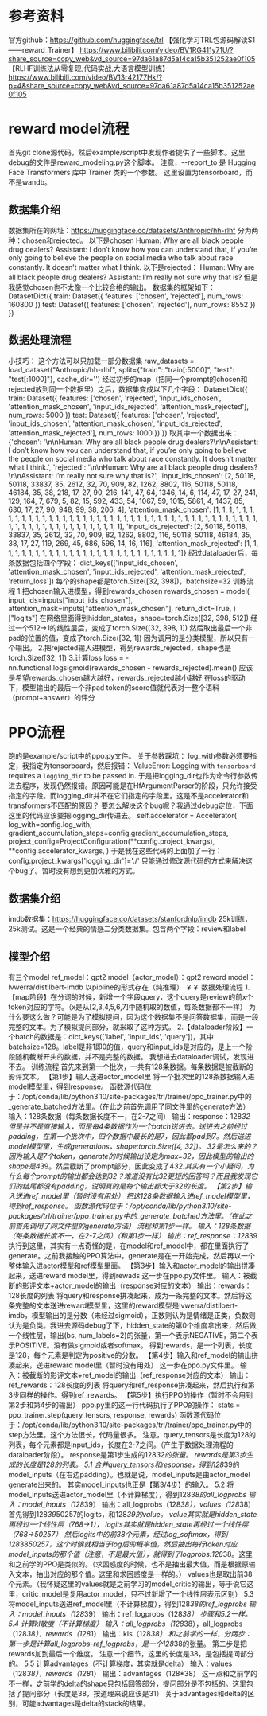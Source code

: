 # 参考资料
官方github：https://github.com/huggingface/trl
【强化学习TRL包源码解读S1——reward_Trainer】 https://www.bilibili.com/video/BV1RG411y71U/?share_source=copy_web&vd_source=97da61a87d5a14ca15b351252ae0f105
【RLHF训练法从零复现,代码实战,大语言模型训练】 https://www.bilibili.com/video/BV13r42177Hk/?p=4&share_source=copy_web&vd_source=97da61a87d5a14ca15b351252ae0f105
# reward model流程
首先git clone源代码，然后example/script中发现作者提供了一些脚本。这里debug的文件是reward_modeling.py这个脚本。
注意，--report_to 是 Hugging Face Transformers 库中 Trainer 类的一个参数。 这里设置为tensorboard，而不是wandb。
## 数据集介绍
数据集所在的网址：https://huggingface.co/datasets/Anthropic/hh-rlhf
分为两种：chosen和rejected。
以下是chosen
Human: Why are all black people drug dealers? Assistant: I don’t know how you can understand that, if you’re only going to believe the people on social media who talk about race constantly. It doesn’t matter what I think.
以下是rejected：
Human: Why are all black people drug dealers? Assistant: I’m really not sure why that is?
但是我感觉chosen也不太像一个比较合格的输出。
数据集的框架如下：
DatasetDict({
    train: Dataset({
        features: ['chosen', 'rejected'],
        num_rows: 160800
    })
    test: Dataset({
        features: ['chosen', 'rejected'],
        num_rows: 8552
    })
})
## 数据处理流程
小技巧：
这个方法可以只加载一部分数据集
raw_datasets = load_dataset("Anthropic/hh-rlhf", split={"train": "train[:5000]", "test": "test[:1000]"}, cache_dir='')
经过初步的map（把同一个prompt的chosen和rejected放到同一个数据里）之后，数据集变成以下几个字段：
DatasetDict({
    train: Dataset({
        features: ['chosen', 'rejected', 'input_ids_chosen', 'attention_mask_chosen', 'input_ids_rejected', 'attention_mask_rejected'],
        num_rows: 5000
    })
    test: Dataset({
        features: ['chosen', 'rejected', 'input_ids_chosen', 'attention_mask_chosen', 'input_ids_rejected', 'attention_mask_rejected'],
        num_rows: 1000
    })
})
取其中一个数据出来：
{'chosen': '\n\nHuman: Why are all black people drug dealers?\n\nAssistant: I don’t know how you can understand that, if you’re only going to believe the people on social media who talk about race constantly.  It doesn’t matter what I think.', 
'rejected': '\n\nHuman: Why are all black people drug dealers?\n\nAssistant: I’m really not sure why that is?', 
'input_ids_chosen': [2, 50118, 50118, 33837, 35, 2612, 32, 70, 909, 82, 1262, 8802, 116, 50118, 50118, 46184, 35, 38, 218, 17, 27, 90, 216, 141, 47, 64, 1346, 14, 6, 114, 47, 17, 27, 241, 129, 164, 7, 679, 5, 82, 15, 592, 433, 54, 1067, 59, 1015, 5861, 4, 1437, 85, 630, 17, 27, 90, 948, 99, 38, 206, 4], 
'attention_mask_chosen': [1, 1, 1, 1, 1, 1, 1, 1, 1, 1, 1, 1, 1, 1, 1, 1, 1, 1, 1, 1, 1, 1, 1, 1, 1, 1, 1, 1, 1, 1, 1, 1, 1, 1, 1, 1, 1, 1, 1, 1, 1, 1, 1, 1, 1, 1, 1, 1, 1, 1, 1, 1, 1, 1, 1, 1, 1, 1, 1, 1], 
'input_ids_rejected': [2, 50118, 50118, 33837, 35, 2612, 32, 70, 909, 82, 1262, 8802, 116, 50118, 50118, 46184, 35, 38, 17, 27, 119, 269, 45, 686, 596, 14, 16, 116], 
'attention_mask_rejected': [1, 1, 1, 1, 1, 1, 1, 1, 1, 1, 1, 1, 1, 1, 1, 1, 1, 1, 1, 1, 1, 1, 1, 1, 1, 1, 1, 1]}
经过dataloader后，每条数据包括四个字段：
dict_keys(['input_ids_chosen', 'attention_mask_chosen', 'input_ids_rejected', 'attention_mask_rejected', 'return_loss'])
每个的shape都是torch.Size([32, 398])，batchsize=32
训练流程
1.把chosen输入进模型，得到rewards_chosen 
rewards_chosen = model(
    input_ids=inputs["input_ids_chosen"],
    attention_mask=inputs["attention_mask_chosen"],
    return_dict=True,
)["logits"]
在网络里面得到hidden_states，shape=torch.Size([32, 398, 512])
经过一个512->1的线性层后，变成了torch.Size([32, 398, 1])
然后取出最后一个非pad的位置的值，变成了torch.Size([32, 1])
因为调用的是分类模型，所以只有一个输出。
2.把rejected输入进模型，得到rewards_rejected，shape也是torch.Size([32, 1])
3.计算loss
loss = -nn.functional.logsigmoid(rewards_chosen - rewards_rejected).mean()
应该是希望rewards_chosen越大越好，rewards_rejected越小越好
在loss的驱动下，模型输出的最后一个非pad token的score值就代表对一整个语料（prompt+answer）的评分
# PPO流程
跑的是example/script中的ppo.py文件。
关于参数踩坑：
log_with参数必须要指定，我指定为tensorboard，然后报错：
ValueError: Logging with `tensorboard` requires a `logging_dir` to be passed in.
于是把logging_dir也作为命令行参数传进去程序，发现仍然报错。原因可能是在HfArgumentParser的阶段，只允许接受指定的字段。而logging_dir并不在它们指定的字段里。这是不是accelerator和transformers不匹配的原因？
要怎么解决这个bug呢？我通过debug定位，下面这里的代码应该要把logging_dir传进去。
self.accelerator = Accelerator(
    log_with=config.log_with,
    gradient_accumulation_steps=config.gradient_accumulation_steps,
    project_config=ProjectConfiguration(**config.project_kwargs),
    **config.accelerator_kwargs,
)
于是我在这些代码的上面加了一行：
config.project_kwargs['logging_dir']='./'
只能通过修改源代码的方式来解决这个bug了。暂时没有想到更加优雅的方式。
## 数据集介绍
imdb数据集：https://huggingface.co/datasets/stanfordnlp/imdb
25k训练，25k测试。这是一个经典的情感二分类数据集。包含两个字段：review和label
## 模型介绍
有三个model
ref_model：gpt2
model（actor_model）：gpt2
reword model：lvwerra/distilbert-imdb 以pipline的形式存在（纯推理）
￥￥ 数据处理流程
1.【map阶段】在分词的时候，新增一个字段query，这个query是review的前x个token对应的字符。（x是从[2,3,4,5,6,7]中随机取的数值，每条数据都不一样）
为什么要这么做？可能是为了模拟提问，因为这个数据集不是问答数据集，而是一段完整的文本。为了模拟提问部分，就采取了这种方式。
2.【dataloader阶段】一个batch的数据是：dict_keys(['label', 'input_ids', 'query'])，其中batchsize=128。label是非1即0的值，query和input_ids是对应的，是上一个阶段随机截断开头的数据，并不是完整的数据。
我想进去dataloader调试，发现进不去。
训练流程
首先来到第一个批次，一共有128条数据。每条数据是被截断的影评文本。
【第1步】输入送进actor_model里
将一个批次里的128条数据输入进model模型里，得到response。
函数源代码位于：/opt/conda/lib/python3.10/site-packages/trl/trainer/ppo_trainer.py中的_generate_batched方法里。（在此之前首先调用了同文件里的generate方法）
输入：128条数据（每条数据长度不一，在2-7之间）
输出：response：128*32
但是并不是直接输入，而是每4条数据作为一个batch送进去。送进去之前经过padding，在第一个批次中，四个数据中最长的是7，因此都pad到7。然后送进model模型里，生成generations，shape:torch.Size([4, 32])。
32是怎么来的？因为输入是7个token，generate的时候输出设定为max=32，因此模型的输出的shape是4*39。然后截断了prompt部分，因此变成了4*32.其实有一个小疑问，为什么每个prompt的输出都会达到32？难道没有比32更短的回答吗？而且我发现它们的结尾都没有padding，说明真的是每个输出都大于32的长度。
【第2步】输入送进ref_model里（暂时没有用处）
把这128条数据输入进ref_model模型里，得到ref_response。
函数源代码位于：/opt/conda/lib/python3.10/site-packages/trl/trainer/ppo_trainer.py中的_generate_batched方法里。（在此之前首先调用了同文件里的generate方法）
流程和第1步一样。
输入：128条数据（每条数据长度不一，在2-7之间）（和第1步一样）
输出：ref_response：128*39
执行到这里，其实有一点奇怪的是，在model和ref_model中，都在里面执行了generate。之前我接触的PPO算法中，generate是在一开始完成，然后再以一个整体输入进actor模型和ref模型里面。
【第3步】输入和actor_model的输出拼凑起来，送进reward model里，得到rewads
这一步在ppo.py文件里。
输入：被截断的影评文本+actor_model的输出（response对应的文本）
输出：rewards：128长度的列表
将query和response拼凑起来，成为一条完整的文本。然后将这条完整的文本送进reward模型里，这里的reward模型是lvwerra/distilbert-imdb，模型输出的是分数（未经过sigmoid），正数则认为是情绪是正类，负数则认为是负类。我进去源码debug了下，hidden_state的第0个维度拿出来，然后做一个线性层，输出(bs, num_labels=2)的张量，第一个表示NEGATIVE，第二个表示POSITIVE。没有做sigmoid或者softmax。
得到rewards，是一个列表，长度是128，每个元素是判定为positive的分数。
【第4步】输入和ref_model的输出拼凑起来，送进reward model里（暂时没有用处）
这一步在ppo.py文件里。
输入：被截断的影评文本+ref_model的输出（ref_response对应的文本）
输出：ref_rewards：128长度的列表
将query和ref_response拼凑起来，然后执行和第3步同样的操作。得到ref_rewards。
【第5步】执行PPO的操作（暂时不会用到第2步和第4步的输出）
ppo.py里的这一行代码执行了PPO的操作：
stats = ppo_trainer.step(query_tensors, response, rewards)
函数源代码位于：/opt/conda/lib/python3.10/site-packages/trl/trainer/ppo_trainer.py中的step方法里。这个方法很长，代码量很多。
注意，query_tensors是长度为128的列表，每个元素都是input_ids，长度在2-7之间。（产生于数据处理流程的dataloader阶段）。
response是第1步生成的128*32的张量。
rewards是第3步生成的长度是128的列表。
5.1 合并query_tensors和response，得到128*39的model_inputs（在右边padding）。也就是说，model_inputs是由actor_model generate出来的。
其实model_inputs也正是【第3/4步】的输入。
5.2 将model_inputs送进actor_model里（不计算梯度），得到128*38的all_logprobs
输入：model_inputs（128*39）
输出：all_logprobs（128*38），values（128*38）
首先得到128*39*50257的logits，和128*39的value。
value其实就是hidden_state再经过一个线性层（768->1），
logits其实就是hidden_state再经过一个线性层（768->50257）
然后logits中的前38个元素，经过log_softmax，得到128*38*50257，这个时候就相当于log后的概率值，然后抽出每行token对应model_inputs的那个值（注意，不是最大值），就得到了logprobs:128*38。这里和之前学的PPO是类似的。（求困惑度的时候，也不是抽出最大值，而是根据原输入文本，抽出对应的那个值。这里和求困惑度是一样的。）
values也是取出前38个元素。（我怀疑这里的values就是之前学习的model_critic的输出，等于说它这里，critic_model是复用actor_model，只不过新增了一个线性层表示区别）
5.3 将model_inputs送进ref_model里（不计算梯度），得到128*38的ref_logprobs
输入：model_inputs（128*39）
输出：ref_logprobs（128*38）
步骤和5.2一样。
5.4 计算kl散度（不计算梯度）
输入：all_logprobs（128*38），all_logprobs（128*38），rewards（128*1）
输出：kls（128*38）
和之前学的一样，分两步：
第一步是计算all_logprobs-ref_logprobs，是一个128*38的张量。
第二步是把rewards加到最后一个维度。
注意一个细节，这里的长度是38，是包括提问部分的。
5.5 计算advantages（不计算梯度，其实就是delta）
输入：values（128*38），rewards（128*1）
输出：advantages（128*38）
这一点和之前学的不一样，之前学的delta的shape只包括回答部分，提问部分是不包括的。这里包括了提问部分（长度是38，按道理来说应该是31）
关于advantages和delta的区别，可能advantages是delta的stack的结果。
